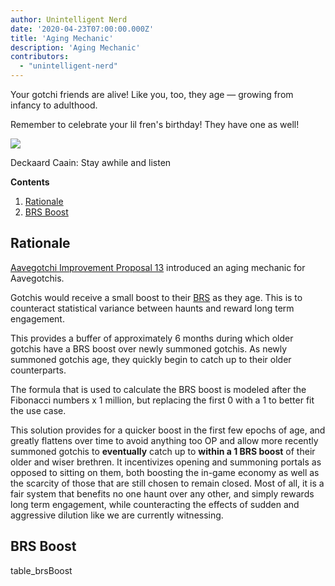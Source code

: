 ```yaml
---
author: Unintelligent Nerd
date: '2020-04-23T07:00:00.000Z'
title: 'Aging Mechanic'
description: 'Aging Mechanic'
contributors:
  - "unintelligent-nerd"
---
```


Your gotchi friends are alive! Like you, too, they age — growing from infancy to adulthood.

Remember to celebrate your lil fren's birthday! They have one as well!

<div class="headerImageContainer">
<img class="headerImage" src="/aging-mechanic/aging-mechanic.png">
<p class="headerImageText">Deckaard Caain: Stay awhile and listen</p>
</div>

<div class="contentsBox">

**Contents**

<ol>
<li><a href=#rationale>Rationale</a></li>
<li><a href=#brs-boost>BRS Boost</a></li>
</ol>

</div>

## Rationale

[Aavegotchi Improvement Proposal 13](/aavegotchi-improvement-proposals#add-an-aging-mechanic-to-affect-aavegotchi-rarity-scores) introduced an aging mechanic for Aavegotchis.

Gotchis would receive a small boost to their [BRS](/rarity-farming#base-rarity-score) as they age. This is to counteract statistical variance between haunts and reward long term engagement.

This provides a buffer of approximately 6 months during which older gotchis have a BRS boost over newly summoned gotchis. As newly summoned gotchis age, they quickly begin to catch up to their older counterparts.

The formula that is used to calculate the BRS boost is modeled after the Fibonacci numbers x 1 million, but replacing the first 0 with a 1 to better fit the use case.

This solution provides for a quicker boost in the first few epochs of age, and greatly flattens over time to avoid anything too OP and allow more recently summoned gotchis to **eventually** catch up to **within a 1 BRS boost** of their older and wiser brethren. It incentivizes opening and summoning portals as opposed to sitting on them, both boosting the in-game economy as well as the scarcity of those that are still chosen to remain closed. Most of all, it is a fair system that benefits no one haunt over any other, and simply rewards long term engagement, while counteracting the effects of sudden and aggressive dilution like we are currently witnessing.

## BRS Boost

table_brsBoost

